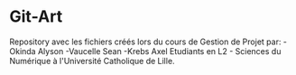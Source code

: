 # Git-Art

Repository avec les fichiers créés lors du cours de Gestion de Projet par:
-Okinda Alyson
-Vaucelle Sean
-Krebs Axel
Etudiants en L2 - Sciences du Numérique à l'Université Catholique de Lille.
